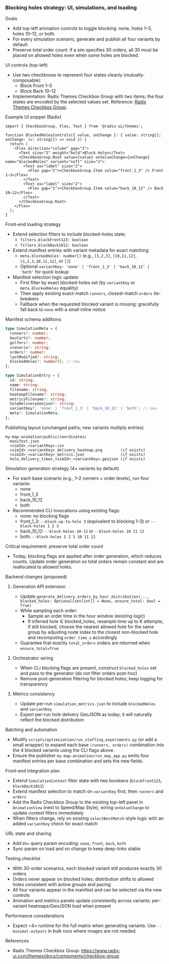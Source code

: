 ### Blocking holes strategy: UI, simulations, and loading

Goals
- Add top-left animation controls to toggle blocking: none, holes 1–3, holes 10–12, or both.
- For every simulation scenario, generate and publish all four variants by default.
- Preserve total order count: if a sim specifies 30 orders, all 30 must be placed on allowed holes even when some holes are blocked.

UI controls (top-left)
- Use two checkboxes to represent four states cleanly (mutually-composable):
  - Block Front 1–3
  - Block Back 10–12
- Implementation: Radix Themes Checkbox Group with two items; the four states are encoded by the selected values set. Reference: [Radix Themes Checkbox Group](https://www.radix-ui.com/themes/docs/components/checkbox-group).

Example UI snippet (Radix)
```tsx
import { CheckboxGroup, Flex, Text } from '@radix-ui/themes';

function BlockedHolesControls({ value, onChange }: { value: string[]; onChange: (v: string[]) => void }) {
  return (
    <Flex direction="column" gap="2">
      <Text size="2" weight="bold">Block Holes</Text>
      <CheckboxGroup.Root value={value} onValueChange={onChange} name="blockedHoles" variant="soft" size="2">
        <Text as="label" size="2">
          <Flex gap="2"><CheckboxGroup.Item value="front_1_3" /> Front 1–3</Flex>
        </Text>
        <Text as="label" size="2">
          <Flex gap="2"><CheckboxGroup.Item value="back_10_12" /> Back 10–12</Flex>
        </Text>
      </CheckboxGroup.Root>
    </Flex>
  );
}
```

Front-end loading strategy
- Extend selection filters to include blocked-holes state:
  - `filters.blockFront123: boolean`
  - `filters.blockBack1012: boolean`
- Extend manifest entries with variant metadata for exact matching:
  - `meta.blockedHoles: number[]` (e.g., `[1,2,3]`, `[10,11,12]`, `[1,2,3,10,11,12]`, or `[]`)
  - Optional `variantKey: 'none' | 'front_1_3' | 'back_10_12' | 'both'` for quick lookup
- Manifest selection logic update:
  - First filter by exact blocked-holes set (by `variantKey` or `meta.blockedHoles` equality)
  - Then apply existing exact-match `runners`, closest-match `orders` tie-breakers
  - Fallback when the requested blocked variant is missing: gracefully fall back to `none` with a small inline notice

Manifest schema additions
```ts
type SimulationMeta = {
  runners?: number;
  bevCarts?: number;
  golfers?: number;
  scenario?: string;
  orders?: number;
  lastModified?: string;
  blockedHoles?: number[]; // new
};

type SimulationEntry = {
  id: string;
  name: string;
  filename: string;
  heatmapFilename?: string;
  metricsFilename?: string;
  holeDeliveryGeojson?: string;
  variantKey?: 'none' | 'front_1_3' | 'back_10_12' | 'both'; // new
  meta?: SimulationMeta;
};
```

Publishing layout (unchanged paths; new variants multiply entries)
```
my-map-animation/public/coordinates/
  manifest.json
  <simId>_<variantKey>.csv
  <simId>_<variantKey>_delivery_heatmap.png        (if exists)
  <simId>_<variantKey>_metrics.json                (if exists)
  hole_delivery_times_<simId>_<variantKey>.geojson (if exists)
```

Simulation generation strategy (4× variants by default)
- For each base scenario (e.g., 1–2 runners × order levels), run four variants:
  - none
  - front_1_3
  - back_10_12
  - both
- Recommended CLI invocations using existing flags:
  - none: no blocking flags
  - front_1_3: `--block-up-to-hole 3` (equivalent to blocking 1–3) or `--block-holes 1 2 3`
  - back_10_12: `--block-holes-10-12` or `--block-holes 10 11 12`
  - both: `--block-holes 1 2 3 10 11 12`

Critical requirement: preserve total order count
- Today, blocking flags are applied after order generation, which reduces counts. Update order generation so total orders remain constant and are reallocated to allowed holes.

Backend changes (proposed)
1) Generation API extension
   - Update `generate_delivery_orders_by_hour_distribution(..., blocked_holes: Optional[set[int]] = None, ensure_total: bool = True)`
   - While sampling each order:
     - Sample an order time in the hour window (existing logic)
     - If inferred hole ∈ blocked_holes, resample time up to K attempts; if still blocked, choose the nearest allowed hole for the same group by adjusting node index to the closest non-blocked hole and recomputing `order_time_s` accordingly
   - Guarantee that exactly `total_orders` orders are returned when `ensure_total=True`

2) Orchestrator wiring
   - When CLI blocking flags are present, construct `blocked_holes` set and pass to the generator (do not filter orders post-hoc)
   - Remove post-generation filtering for blocked holes; keep logging for transparency

3) Metrics consistency
   - Update per-run `simulation_metrics.json` to include `blockedHoles` and `variantKey`
   - Export per-run hole delivery GeoJSON as today; it will naturally reflect the blocked distribution

Batching and automation
- Modify `scripts/optimization/run_staffing_experiments.py` (or add a small wrapper) to expand each base `(runners, orders)` combination into the 4 blocked variants using the CLI flags above.
- Ensure the publisher `my-map-animation/run_map_app.py` emits four manifest entries per base combination and sets the new fields.

Front-end integration plan
- Extend `SimulationContext` filter state with two booleans (`blockFront123`, `blockBack1012`)
- Extend manifest selection to match on `variantKey` first, then `runners` and `orders`
- Add the Radix Checkbox Group to the existing top-left panel in `AnimationView` (next to Speed/Map Style), wiring `onValueChange` to update context filters immediately
- When filters change, rely on existing `selectBestMatch`-style logic with an added `variantKey` check for exact match

URL state and sharing
- Add `bh=` query param encoding: `none`, `front`, `back`, `both`
- Sync param on load and on change to keep deep-links stable

Testing checklist
- With 30-order scenarios, each blocked variant still produces exactly 30 orders
- Orders never appear on blocked holes; distribution shifts to allowed holes consistent with active groups and pacing
- All four variants appear in the manifest and can be selected via the new controls
- Animation and metrics panels update consistently across variants; per-variant heatmaps/GeoJSON load when present

Performance considerations
- Expect ~4× runtime for the full matrix when generating variants. Use `--minimal-outputs` in bulk runs where images are not needed.

References
- Radix Themes Checkbox Group: https://www.radix-ui.com/themes/docs/components/checkbox-group


